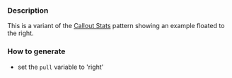 ### Description
This is a variant of the [Callout Stats](./?p=molecules-callout-stats) pattern showing an example floated to the right.

### How to generate
* set the `pull` variable to 'right'
